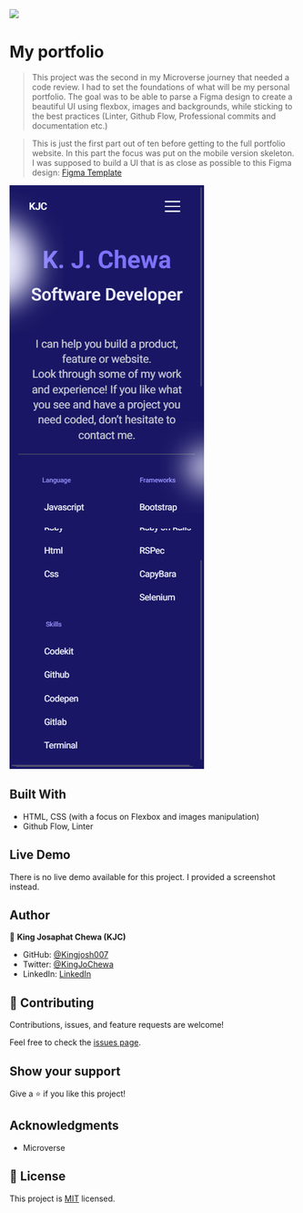 ![](https://img.shields.io/badge/Microverse-blueviolet)

# My portfolio

> This project was the second in my Microverse journey that needed a code review. I had to set the foundations of what will be my personal portfolio. The goal was to be able to parse a Figma design to create a beautiful UI using flexbox, images and backgrounds, while sticking to the best practices (Linter, Github Flow, Professional commits and documentation etc.)

> This is just the first part out of ten before getting to the full portfolio website. In this part the focus was put on the mobile version skeleton. I was supposed to build a UI that is as close as possible to this Figma design: [Figma Template](https://www.figma.com/file/l7SqJ3ZfkAKih9sFxvWSR4/Microverse-Student-Project-1?node-id=23%3A10)

![screenshot](./app_screenshot.png)



## Built With

- HTML, CSS (with a focus on Flexbox and images manipulation)
- Github Flow, Linter

## Live Demo

There is no live demo available for this project. I provided a screenshot instead.


## Author

👤 **King Josaphat Chewa (KJC)**

- GitHub: [@Kingjosh007](https://github.com/Kingjosh007)
- Twitter: [@KingJoChewa](https://twitter.com/KingJoChewa)
- LinkedIn: [LinkedIn](https://www.linkedin.com/in/king-josaphat-chewa-aa154011b/)


## 🤝 Contributing

Contributions, issues, and feature requests are welcome!

Feel free to check the [issues page](../../issues/).

## Show your support

Give a ⭐️ if you like this project!

## Acknowledgments

- Microverse

## 📝 License

This project is [MIT](./MIT.md) licensed.
